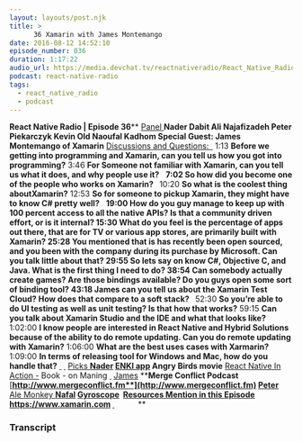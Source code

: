 ```yaml
---
layout: layouts/post.njk
title: >
      36 Xamarin with James Montemango
date: 2016-08-12 14:52:10
episode_number: 036
duration: 1:17:22
audio_url: https://media.devchat.tv/reactnativeradio/React_Native_Radio_Episode_36.mp3
podcast: react-native-radio
tags: 
  - react_native_radio
  - podcast
---
```


 **React Native Radio | Episode 36**** <u>Panel </u> **Nader Dabit Ali Najafizadeh Peter Piekarczyk Kevin Old Naoufal Kadhom Special Guest: James Montemango of Xamarin** <u>Discussions and Questions: </u> ****<u> </u>**** 1:13 **Before we getting into programming and Xamarin, can you tell us how you got into programming?** 3:46 **For Someone not familiar with Xamarin, can you tell us what it does, and why people use it?** &nbsp; ****7:02** So how did you become one of the people who works on Xamarin? **&nbsp;**** 10:20 **So what is the coolest thing aboutXamarin?** 12:53 **So for someone to pickup Xamarin, they might have to know C# pretty well?** &nbsp; ****19:00** How do you guy manage to keep up with 100 percent access to all the native APIs? Is that a community driven effort, or is it internal? **15:30** What do you feel is the percentage of apps out there, that are for TV or various app stores, are primarily built with Xamarin? **25:28** You mentioned that is has recently been open sourced, and you been with the company during its purchase by Microsoft. Can you talk little about that? **29:55** So lets say on know C#, Objective C, and Java. What is the first thing I need to do? **38:54** Can somebody actually create games? Are those bindings available? Do you guys open some sort of binding tool? **43:18** James can you tell us about the Xamarin Test Cloud? How does that compare to a soft stack? **&nbsp;**** 52:30 **So you’re able to do UI testing as well as unit testing? Is that how that works?** 59:15 **Can you talk about Xamarin Studio and the IDE and what that looks like?** 1:02:00 **I know people are interested in React Native and Hybrid Solutions because of the ability to do remote updating. Can you do remote updating with Xamarin?** 1:06:00 **What are the best uses cases with Xarmarin?** 1:09:00 **In terms of releasing tool for Windows and Mac, how do you handle that?** <u> </u> ****<u> </u>**** <u>Picks </u> ****<u>Nader</u>** [**ENKI app**](https://www.enki.com/) **Angry Birds movie**** [React Native In Action -](https://www.manning.com/books/react-native-in-action) Book - on Maning ****<u> </u>**** <u>James</u> ****Merge Conflict Podcast** [**http://www.mergeconflict.fm**](http://www.mergeconflict.fm) **<u>Peter</u>**** <u>Ale Monkey </u> ****<u>Nafal</u>** [Gyroscope](https://gyrosco.pe/)&nbsp; **<u>Resources Mention in this Episode </u>** https://www.xamarin.com **<u> </u>**** &nbsp; ****&nbsp;**** &nbsp; ****&nbsp;**** &nbsp; ****&nbsp;** &nbsp;

### Transcript


